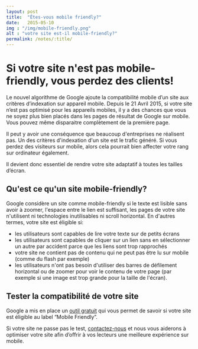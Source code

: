 ```yaml
---
layout: post
title:  "Êtes-vous mobile friendly?"
date:   2015-05-10
img : "/img/mobile-friendly.png"
alt : "votre site est-il mobile-friendly?"
permalink: /notes/:title/
---
```

# Si votre site n'est pas mobile-friendly, vous perdez des clients!
Le nouvel algorithme de Google ajoute la compatibilité mobile d’un site aux critères d’indexation sur appareil mobile. Depuis le 21 Avril 2015, si votre site n’est pas optimisé pour les appareils mobiles, il y a des chances que vous ne soyez plus bien placés dans les pages de résultat de Google sur mobile. Vous pouvez même disparaitre complètement de la première page.  

Il peut y avoir une conséquence que beaucoup d'entreprises ne réalisent pas. Un des critères d'indexation d'un site est le trafic généré. Si vous perdez des visiteurs sur mobile, alors cela pourrait bien affecter votre rang sur ordinateur également.

Il devient donc essentiel de rendre votre site adaptatif à toutes les tailles d’écran.

## Qu'est ce qu'un site mobile-friendly?
Google considère un site comme mobile-friendly si le texte est lisible sans avoir à zoomer, l'espace entre le lien est suffisant, les pages de votre site n'utilisent ni technologies inutilisables ni scroll horizontal. En d'autres termes, votre site est éligible si:

 +	les utilisateurs sont capables de lire votre texte sur de petits écrans
 +	les utilisateurs sont capables de cliquer sur un lien sans en sélectionner un autre par accident parce que les 		liens sont trop rapprochés
 +	votre site ne contient pas de contenu qui ne peut pas être lu sur mobile (comme du flash par exemple)
 +	les utilisateurs n'ont pas besoin d'utiliser des barres de défilement horizontal ou de zoomer pour voir le contenu de votre page (par exemple si une image est trop grande pour la taille de l'écran).

## Tester la compatibilité de votre site
Google a mis en place un [outil gratuit](https://www.google.com/webmasters/tools/mobile-friendly/) qui vous permet de savoir si votre site est éligible au label “Mobile Friendly”.

Si votre site ne passe pas le test, [contactez-nous](/contact/) et nous vous aiderons à optimiser votre site afin d’offrir à vos lecteurs une meilleure expérience sur mobile.
